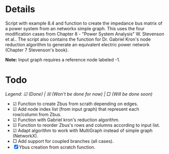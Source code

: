 # Details
Script with example 8.4 and function to create the impedance bus matrix of a power system from an networkx simple graph. This uses the four modification cases from Chapter 8 - "Power System Analysis" W. Stevenson et al.. The script also contains the function for Dr. Gabriel Kron's node reduction algorithm to generate an equivalent electric power network (Chapter 7 Stevenson's book).

**Note:** Input graph requires a reference node labeled -1.

# Todo
*Legend: ☑ (Done) | ☒ (Won't be done for now) | □ (Will be done soon)*

- ☑ Function to create Zbus from scrath depending on edges.
- ☑ Add node index list (from input graph) that represent each row/column from Zbus.
- ☑ Function with Gabriel kron's reduction algorithm.
- ☑ Function to reorder Zbus's rows and columns according to input list.
- ☑ Adapt algorithm to work with MultiGraph instead of simple graph (NetworkX).
- □ Add support for coupled branches (all cases).
- ☒ Ybus creation from scratch function.
